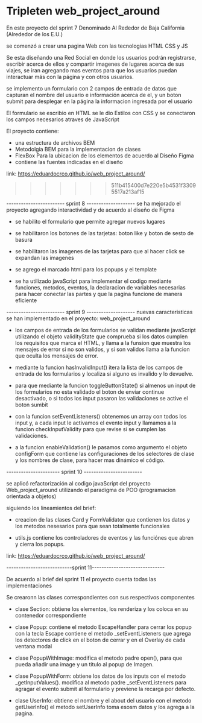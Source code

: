 # Tripleten web_project_around

En este proyecto del sprint 7
Denominado Al Rededor de Baja California (Alrededor de los E.U.)

se comenzó a crear una pagina Web con las tecnologias HTML CSS y JS

Se esta diseñando una Red Social en donde los usuarios podrán registrarse, escribir acerca de ellos y compartir imagenes de lugares acerca de sus viajes, se iran agregando mas eventos para que los usuarios puedan interactuar más con la página y con otros usuarios.

se implemento un formulario con 2 campos de entrada de datos que capturan el nombre del usuario e información acerca de el, y un boton submit para desplegar en la página la informacion ingresada por el usuario

El formulario se escribio en HTML se le dio Estilos con CSS y se conectaron los campos necesarios atraves de JavaScript

El proyecto contiene:

- una estructura de archivos BEM
- Metodolgia BEM para la implementacion de clases
- FlexBox Para la ubicacion de los elementos de acuerdo al Diseño Figma
- contiene las fuentes indicadas en el diseño

link: https://eduardocrco.github.io/web_project_around/

> > > > > > > 511b415400d7e220e5b4531f33095517a213af15

------------------------ sprint 8 --------------------
se ha mejorado el proyecto agregando interactividad y de acuerdo al diseño de Figma

- se habilito el formulario que permite agregar nuevos lugares
- se habilitaron los botones de las tarjetas: boton like y boton de sesto de basura
- se habilitaron las imagenes de las tarjetas para que al hacer click se expandan las imagenes

- se agrego el marcado html para los popups y el template
- se ha utilizado javaScript para implementar el codigo mediante funciones, metodos, eventos, la declaracion de variables necesarias para hacer conectar las partes y que la pagina funcione de manera eficiente

------------------------ sprint 9 --------------------
nuevas caracteristicas se han implementado en el proyecto: web_project_around

- los campos de entrada de los formularios se validan mediante javaScript utilizando el objeto validityState que comprueba si los datos cumplen los requisitos que marca el HTML, y llama a la funsion que muestra los mensajes de error si no son validos, y si son validos llama a la funcion que oculta los mensajes de error.

- mediante la funcion hasInvalidInput() itera la lista de los campos de entrada de los formularios y localiza si alguno es invalido y lo devuelve.

- para que mediante la funcion toggleButtonState() si almenos un input de los formularios no esta validado el boton de enviar continue desactivado, o si todos los input pasaron las validaciones se active el boton sumbit

- con la funcion setEventListeners() obtenemos un array con todos los input y, a cada input le activamos el evento input y llamamos a la funcion checkInputValidity para que revise si se cumplen las validaciones.

- a la funcion enableValidation() le pasamos como argumento el objeto configForm que contiene las configuraciones de los selectores de clase y los nombres de clase, para hacer mas dinámico el código.

---------------------- sprint 10 ------------------------

se aplicó refactorización al codigo javaScript del proyecto Web_project_around utilizando el paradigma de POO (programacion orientada a objetos)

siguiendo los lineamientos del brief:

- creacion de las clases Card y FormValidator
  que contienen los datos y los metodos nesesarios para que sean totalmente funcionales

- utils.js contiene los controladores de eventos y las funciónes que abren y cierra los popups.

link: https://eduardocrco.github.io/web_project_around/

---------------------------sprint 11------------------------------

De acuerdo al brief del sprint 11 el proyecto cuenta todas las implementaciones

Se crearonn las clases correspondientes con sus respectivos componentes

- clase Section: obtiene los elementos, los renderiza y los coloca en su contenedor correspondiente

- clase Popup:
  contiene el metodo EscapeHandler para cerrar los popup con la tecla Escape
  contiene el metodo \_setEventListeners que agrega los detectores de click en el boton de cerrar y en el Overlay de cada ventana modal

- clase PopupWithImage:
  modifica el metodo padre open(), para que pueda añadir una image y un titulo al popup de Imagen.

- clase PopupWithForm:
  obtiene los datos de los inputs con el metodo \_getInputValues().
  modifica al metodo padre \_setEventListeners para agragar el evento submit al formulario y previene la recarga por defecto.

- clase UserInfo:
  obtiene el nombre y el about del usuario con el metodo getUserInfo()
  el metodo setUserInfo toma esosm datos y los agrega a la pagina.
